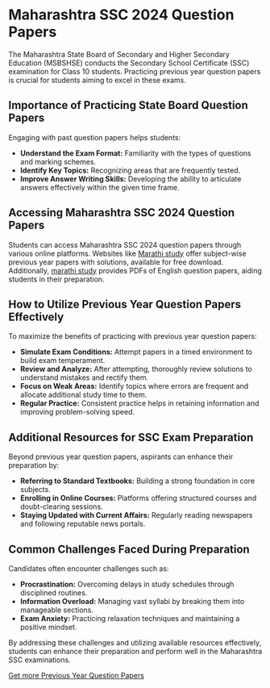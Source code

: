 # Maharashtra SSC 2024 Question Papers

The Maharashtra State Board of Secondary and Higher Secondary Education (MSBSHSE) conducts the Secondary School Certificate (SSC) examination for Class 10 students. Practicing previous year question papers is crucial for students aiming to excel in these exams.

## Importance of Practicing State Board Question Papers

Engaging with past question papers helps students:

- **Understand the Exam Format:** Familiarity with the types of questions and marking schemes.
- **Identify Key Topics:** Recognizing areas that are frequently tested.
- **Improve Answer Writing Skills:** Developing the ability to articulate answers effectively within the given time frame.

## Accessing Maharashtra SSC 2024 Question Papers

Students can access Maharashtra SSC 2024 question papers through various online platforms. Websites like [Marathi study](https://www.marathistudy.com/2025/02/%20SSC%20Question%20Paper%202024%20Maharashtra%20Board%20PDF%20Download.html) offer subject-wise previous year papers with solutions, available for free download. Additionally, [marathi study](https://www.marathistudy.com/2025/02/%20SSC%20Question%20Paper%202024%20Maharashtra%20Board%20PDF%20Download.html) provides PDFs of English question papers, aiding students in their preparation.

## How to Utilize Previous Year Question Papers Effectively

To maximize the benefits of practicing with previous year question papers:

- **Simulate Exam Conditions:** Attempt papers in a timed environment to build exam temperament.
- **Review and Analyze:** After attempting, thoroughly review solutions to understand mistakes and rectify them.
- **Focus on Weak Areas:** Identify topics where errors are frequent and allocate additional study time to them.
- **Regular Practice:** Consistent practice helps in retaining information and improving problem-solving speed.

## Additional Resources for SSC Exam Preparation

Beyond previous year question papers, aspirants can enhance their preparation by:

- **Referring to Standard Textbooks:** Building a strong foundation in core subjects.
- **Enrolling in Online Courses:** Platforms offering structured courses and doubt-clearing sessions.
- **Staying Updated with Current Affairs:** Regularly reading newspapers and following reputable news portals.

## Common Challenges Faced During Preparation

Candidates often encounter challenges such as:

- **Procrastination:** Overcoming delays in study schedules through disciplined routines.
- **Information Overload:** Managing vast syllabi by breaking them into manageable sections.
- **Exam Anxiety:** Practicing relaxation techniques and maintaining a positive mindset.

By addressing these challenges and utilizing available resources effectively, students can enhance their preparation and perform well in the Maharashtra SSC examinations.

[Get more Previous Year Question Papers](https://www.marathistudy.com/2025/02/%20SSC%20Question%20Paper%202024%20Maharashtra%20Board%20PDF%20Download.html)
